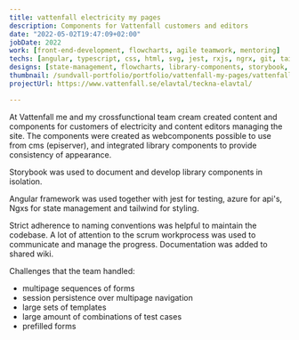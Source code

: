 ```yaml
---
title: vattenfall electricity my pages
description: Components for Vattenfall customers and editors
date: "2022-05-02T19:47:09+02:00"
jobDate: 2022
work: [front-end-development, flowcharts, agile teamwork, mentoring]
techs: [angular, typescript, css, html, svg, jest, rxjs, ngrx, git, tailwindcss, azure devops, web-components, episerver, redux-dev-tools]
designs: [state-management, flowcharts, library-components, storybook, responsive]
thumbnail: /sundvall-portfolio/portfolio/vattenfall-my-pages/vattenfall-teckna-elavtal.png
projectUrl: https://www.vattenfall.se/elavtal/teckna-elavtal/

---
```


At Vattenfall me and my crossfunctional team cream created content and components for customers of electricity and content editors managing the site. The components were created as webcomponents possible to use from cms (episerver), and integrated library components to provide consistency of appearance.

Storybook was used to document and develop library components in isolation.

Angular framework was used together with jest for testing, azure for api's, Ngxs for state management and tailwind for styling.

Strict adherence to naming conventions was helpful to maintain the codebase. A lot of attention to the scrum workprocess was used to communicate and manage the progress. Documentation was added to shared wiki. 

Challenges that the team handled:
- multipage sequences of forms
- session persistence over multipage navigation
- large sets of templates
- large amount of combinations of test cases
- prefilled forms









